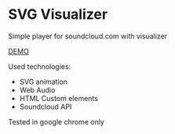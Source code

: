 # SVG Visualizer

Simple player for soundcloud.com with visualizer

[DEMO](https://m-alexander.github.io/svg-visualizer/)

Used technologies:
* SVG animation
* Web Audio
* HTML Custom elements
* Soundcloud API

Tested in google chrome only
